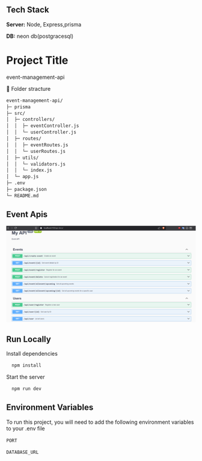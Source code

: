 
## Tech Stack


**Server:** Node, Express,prisma

**DB:** neon db(postgracesql)

# Project Title

event-management-api



📂 Folder stracture
```bash
event-management-api/
├─ prisma
├─ src/
│  ├─ controllers/
│  │  ├─ eventController.js
│  │  └─ userController.js
│  ├─ routes/
│  │  ├─ eventRoutes.js
│  │  └─ userRoutes.js
│  ├─ utils/
│  │  └─ validators.js
│  │  └─ index.js
│  └─ app.js
├─ .env
├─ package.json
└─ README.md
```


    
## Event Apis

![App Screenshot](https://raw.githubusercontent.com/kh-parveg-hossain/Event-Management-API/refs/heads/main/event%20api.png)



## Run Locally

Install dependencies

```bash
  npm install
```

Start the server

```bash
  npm run dev
```


## Environment Variables

To run this project, you will need to add the following environment variables to your .env file

`PORT`

`DATABASE_URL`

